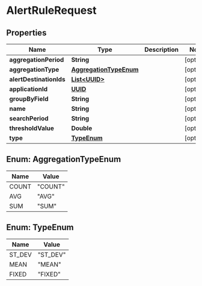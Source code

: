 
# AlertRuleRequest

## Properties
Name | Type | Description | Notes
------------ | ------------- | ------------- | -------------
**aggregationPeriod** | **String** |  |  [optional]
**aggregationType** | [**AggregationTypeEnum**](#AggregationTypeEnum) |  |  [optional]
**alertDestinationIds** | [**List&lt;UUID&gt;**](UUID.md) |  |  [optional]
**applicationId** | [**UUID**](UUID.md) |  |  [optional]
**groupByField** | **String** |  |  [optional]
**name** | **String** |  |  [optional]
**searchPeriod** | **String** |  |  [optional]
**thresholdValue** | **Double** |  |  [optional]
**type** | [**TypeEnum**](#TypeEnum) |  |  [optional]


<a name="AggregationTypeEnum"></a>
## Enum: AggregationTypeEnum
Name | Value
---- | -----
COUNT | &quot;COUNT&quot;
AVG | &quot;AVG&quot;
SUM | &quot;SUM&quot;


<a name="TypeEnum"></a>
## Enum: TypeEnum
Name | Value
---- | -----
ST_DEV | &quot;ST_DEV&quot;
MEAN | &quot;MEAN&quot;
FIXED | &quot;FIXED&quot;



